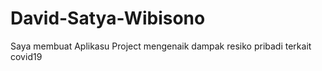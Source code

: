 # David-Satya-Wibisono
Saya membuat Aplikasu Project  mengenaik dampak resiko pribadi terkait covid19
